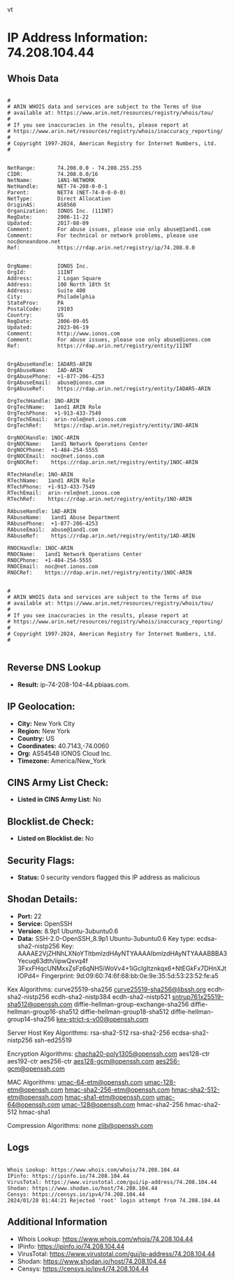 vt
# IP Address Information: 74.208.104.44

## Whois Data
```

#
# ARIN WHOIS data and services are subject to the Terms of Use
# available at: https://www.arin.net/resources/registry/whois/tou/
#
# If you see inaccuracies in the results, please report at
# https://www.arin.net/resources/registry/whois/inaccuracy_reporting/
#
# Copyright 1997-2024, American Registry for Internet Numbers, Ltd.
#


NetRange:       74.208.0.0 - 74.208.255.255
CIDR:           74.208.0.0/16
NetName:        1AN1-NETWORK
NetHandle:      NET-74-208-0-0-1
Parent:         NET74 (NET-74-0-0-0-0)
NetType:        Direct Allocation
OriginAS:       AS8560
Organization:   IONOS Inc. (11INT)
RegDate:        2006-11-22
Updated:        2017-08-09
Comment:        For abuse issues, please use only abuse@1and1.com
Comment:        For technical or network problems, please use noc@oneandone.net
Ref:            https://rdap.arin.net/registry/ip/74.208.0.0


OrgName:        IONOS Inc.
OrgId:          11INT
Address:        2 Logan Square
Address:        100 North 18th St
Address:        Suite 400
City:           Philadelphia
StateProv:      PA
PostalCode:     19103
Country:        US
RegDate:        2006-09-05
Updated:        2023-06-19
Comment:        http://www.ionos.com
Comment:        For abuse issues, please use only abuse@ionos.com
Ref:            https://rdap.arin.net/registry/entity/11INT


OrgAbuseHandle: IADAR5-ARIN
OrgAbuseName:   IAD-ARIN
OrgAbusePhone:  +1-877-206-4253 
OrgAbuseEmail:  abuse@ionos.com
OrgAbuseRef:    https://rdap.arin.net/registry/entity/IADAR5-ARIN

OrgTechHandle: 1NO-ARIN
OrgTechName:   1and1 ARIN Role
OrgTechPhone:  +1-913-433-7549 
OrgTechEmail:  arin-role@net.ionos.com
OrgTechRef:    https://rdap.arin.net/registry/entity/1NO-ARIN

OrgNOCHandle: 1NOC-ARIN
OrgNOCName:   1and1 Network Operations Center
OrgNOCPhone:  +1-484-254-5555 
OrgNOCEmail:  noc@net.ionos.com
OrgNOCRef:    https://rdap.arin.net/registry/entity/1NOC-ARIN

RTechHandle: 1NO-ARIN
RTechName:   1and1 ARIN Role
RTechPhone:  +1-913-433-7549 
RTechEmail:  arin-role@net.ionos.com
RTechRef:    https://rdap.arin.net/registry/entity/1NO-ARIN

RAbuseHandle: 1AD-ARIN
RAbuseName:   1and1 Abuse Department
RAbusePhone:  +1-877-206-4253 
RAbuseEmail:  abuse@1and1.com
RAbuseRef:    https://rdap.arin.net/registry/entity/1AD-ARIN

RNOCHandle: 1NOC-ARIN
RNOCName:   1and1 Network Operations Center
RNOCPhone:  +1-484-254-5555 
RNOCEmail:  noc@net.ionos.com
RNOCRef:    https://rdap.arin.net/registry/entity/1NOC-ARIN


#
# ARIN WHOIS data and services are subject to the Terms of Use
# available at: https://www.arin.net/resources/registry/whois/tou/
#
# If you see inaccuracies in the results, please report at
# https://www.arin.net/resources/registry/whois/inaccuracy_reporting/
#
# Copyright 1997-2024, American Registry for Internet Numbers, Ltd.
#


```
## Reverse DNS Lookup
- **Result:** ip-74-208-104-44.pbiaas.com.

## IP Geolocation:
- **City:** New York City
- **Region:** New York
- **Country:** US
- **Coordinates:** 40.7143,-74.0060
- **Org:** AS54548 IONOS Cloud Inc.
- **Timezone:** America/New_York

## CINS Army List Check:
- **Listed in CINS Army List:** 
No

## Blocklist.de Check:
- **Listed on Blocklist.de:** 
No

## Security Flags:
- **Status:** 0 security vendors flagged this IP address as malicious

## Shodan Details:
- **Port:** 22
- **Service:** OpenSSH
- **Version:** 8.9p1 Ubuntu-3ubuntu0.6
- **Data:** SSH-2.0-OpenSSH_8.9p1 Ubuntu-3ubuntu0.6
Key type: ecdsa-sha2-nistp256
Key: AAAAE2VjZHNhLXNoYTItbmlzdHAyNTYAAAAIbmlzdHAyNTYAAABBBA3Yecuq63dth/iipwQxvq4f
3FxxFHqcUNMxxZsFz6qNHSiWoVv4+1iGcIgItznkqx6+NtEGkFx7DHnXJtIOPd4=
Fingerprint: 9d:09:60:74:6f:68:bb:0e:9e:35:5d:53:23:52:fe:a5

Kex Algorithms:
	curve25519-sha256
	curve25519-sha256@libssh.org
	ecdh-sha2-nistp256
	ecdh-sha2-nistp384
	ecdh-sha2-nistp521
	sntrup761x25519-sha512@openssh.com
	diffie-hellman-group-exchange-sha256
	diffie-hellman-group16-sha512
	diffie-hellman-group18-sha512
	diffie-hellman-group14-sha256
	kex-strict-s-v00@openssh.com

Server Host Key Algorithms:
	rsa-sha2-512
	rsa-sha2-256
	ecdsa-sha2-nistp256
	ssh-ed25519

Encryption Algorithms:
	chacha20-poly1305@openssh.com
	aes128-ctr
	aes192-ctr
	aes256-ctr
	aes128-gcm@openssh.com
	aes256-gcm@openssh.com

MAC Algorithms:
	umac-64-etm@openssh.com
	umac-128-etm@openssh.com
	hmac-sha2-256-etm@openssh.com
	hmac-sha2-512-etm@openssh.com
	hmac-sha1-etm@openssh.com
	umac-64@openssh.com
	umac-128@openssh.com
	hmac-sha2-256
	hmac-sha2-512
	hmac-sha1

Compression Algorithms:
	none
	zlib@openssh.com


## Logs
```

Whois Lookup: https://www.whois.com/whois/74.208.104.44
IPinfo: https://ipinfo.io/74.208.104.44
VirusTotal: https://www.virustotal.com/gui/ip-address/74.208.104.44
Shodan: https://www.shodan.io/host/74.208.104.44
Censys: https://censys.io/ipv4/74.208.104.44
2024/01/28 01:44:21 Rejected 'root' login attempt from 74.208.104.44

```
## Additional Information
- Whois Lookup: https://www.whois.com/whois/74.208.104.44
- IPinfo: https://ipinfo.io/74.208.104.44
- VirusTotal: https://www.virustotal.com/gui/ip-address/74.208.104.44
- Shodan: https://www.shodan.io/host/74.208.104.44
- Censys: https://censys.io/ipv4/74.208.104.44

